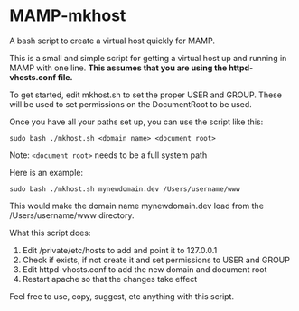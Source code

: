 MAMP-mkhost
===========

A bash script to create a virtual host quickly for MAMP.

This is a small and simple script for getting a virtual host up and running in MAMP with one line. **This assumes that you are using the httpd-vhosts.conf file.**

To get started, edit mkhost.sh to set the proper USER and GROUP. These will be used to set permissions on the DocumentRoot to be used.

Once you have all your paths set up, you can use the script like this:

    sudo bash ./mkhost.sh <domain name> <document root>
    
Note: `<document root>` needs to be a full system path

Here is an example:

    sudo bash ./mkhost.sh mynewdomain.dev /Users/username/www
    
This would make the domain name mynewdomain.dev load from the /Users/username/www directory.
    
What this script does:

1. Edit /private/etc/hosts to add <domain name> and point it to 127.0.0.1
2. Check if <document root> exists, if not create it and set permissions to USER and GROUP
3. Edit httpd-vhosts.conf to add the new domain and document root
4. Restart apache so that the changes take effect

Feel free to use, copy, suggest, etc anything with this script.
    
